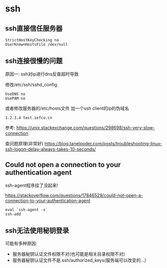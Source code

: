 # ssh

## ssh直接信任服务器

```
StrictHostKeyChecking no
UserKnownHostsFile /dev/null
```

## ssh连接很慢的问题

原因一:
ssh对ip进行dns反查超时导致

修改/etc/ssh/sshd_config

```
UseDNS no
UsePAM no
```

或者修改服务器的/etc/hosts文件
加一个ssh client的ip的伪域名
```
1.2.3.4 test.iefcu.cn
```

参考:
https://unix.stackexchange.com/questions/298698/ssh-very-slow-connection

查问题原理(非常好)
https://blog.tanelpoder.com/posts/troubleshooting-linux-ssh-logon-delay-always-takes-10-seconds/

## Could not open a connection to your authentication agent

ssh-agent程序挂了没起来!

https://stackoverflow.com/questions/17846529/could-not-open-a-connection-to-your-authentication-agent
```
eval `ssh-agent -s`
ssh-add
```

## ssh无法使用秘钥登录

可能有多种原因:
- 服务器秘钥认证文件权限不对(也可能是相关目录权限不对)
- 服务器秘钥认证文件不是.ssh/authorized_keys(服务端可以改变的...)
